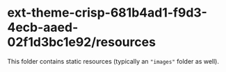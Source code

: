 # ext-theme-crisp-681b4ad1-f9d3-4ecb-aaed-02f1d3bc1e92/resources

This folder contains static resources (typically an `"images"` folder as well).

